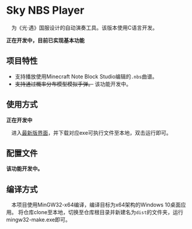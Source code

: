 # Sky NBS Player
&emsp;为《光·遇》国服设计的自动演奏工具。该版本使用C语言开发。

**正在开发中，目前已实现基本功能**

## 项目特性
- 支持播放使用Minecraft Note Block Studio编辑的`.nbs`曲谱。
- ~~支持通过概率分布模型模拟手弹。~~ 该功能开发中。

## 使用方式
**正在开发中**

&emsp;进入[最新版界面](https://github.com/HTMonkeyG/SkyNBSPlayer-C/releases)，并下载对应exe可执行文件至本地，双击运行即可。

## 配置文件
**该功能开发中。**

## 编译方式
&emsp;本项目使用MinGW32-x64编译，编译目标为x64架构的Windows 10桌面应用。
将仓库clone至本地，切换至仓库根目录并新建名为`dist`的文件夹，运行mingw32-make.exe即可。

